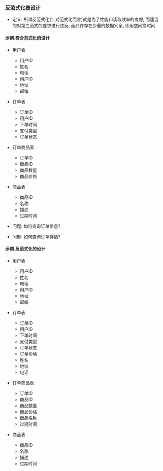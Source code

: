 ### [反范式化表设计](https://www.imooc.com/video/1939)

+ 定义: 所谓反范式化(针对范式化而言)就是为了性能和读取效率的考虑, 而适当的对第三范式的要求进行违反, 而允许存在少量的数据冗余, 即用空间换时间

#### 示例.符合范式化的设计

+ 用户表
    + 用户ID
    + 姓名
    + 电话
    + 用户ID
    + 地址
    + 邮编

+ 订单表
    + 订单ID
    + 用户ID
    + 下单时间
    + 支付类型
    + 订单状态

+ 订单商品表
    + 订单ID
    + 商品ID
    + 商品数量
    + 商品价格

+ 商品表
    + 商品ID
    + 名称
    + 描述
    + 过期时间

+ 问题: 如何查询订单信息?
+ 问题: 如何查询订单详情?

#### 示例.反范式化的设计

+ 用户表
    + 用户ID
    + 姓名
    + 电话
    + 用户ID
    + 地址
    + 邮编

+ 订单表
    + 订单ID
    + 用户ID
    + 下单时间
    + 支付类型
    + 订单状态
    + 订单价格
    + 姓名
    + 地址
    + 电话

+ 订单商品表
    + 订单ID
    + 商品ID
    + 商品数量
    + 商品价格
    + 商品名称
    + 过期时间

+ 商品表
    + 商品ID
    + 名称
    + 描述
    + 过期时间

